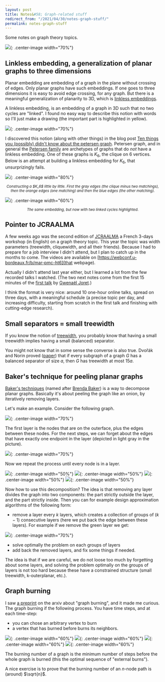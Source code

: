 ```yaml
---
layout: post
title: Notes&#58; Graph-related stuff
redirect_from: "/2021/04/30/notes-graph-stuff/"
permalink: notes-graph-stuff
---
```


Some notes on graph theory topics.

![](../assets/avril-21.JPG){: .center-image width="70%"}

## Linkless embedding, a generalization of planar graphs to three dimensions

Planar embedding are embedding of a graph in the plane without crossing of 
edges.
Only planar graphs have such embeddings.
If one goes to three dimensions it is easy to avoid edge crossing, for any 
graph. 
But there is a meaningful generalization of planarity to 3D, which is 
[linkless embeddings](https://en.wikipedia.org/wiki/Linkless_embedding).

A linkless embedding, is an embedding of a graph in 3D such that no two 
cycles are "linked". I found no easy way to describe this notion with words
so I'll just make a drawing (the important part is highlighted in yellow).

![](../assets/linked-cycles.png){: .center-image width="70%"}

I discovered this notion (along with other things) in the blog post
[Ten things you (possibly) didn't know about the petersen graph](https://cp4space.wordpress.com/2013/09/06/ten-things-you-possibly-didnt-know-about-the-petersen-graph/). 
Petersen graph, and in general the 
[Petersen family](https://en.wikipedia.org/wiki/Petersen_family) are 
archetypes of graphs that do *not* have a linkless embedding. 
One of these graphs is $K_6$, the clique on 6 vertices. 
Below is an attempt at building a linkless embedding for $K_6$, that 
unsurprizingly fails.

![](../assets/K6-construction.png){: .center-image width="80%"}
<p align="center"><small><i>
Constructing a $K_6$ little by little. First the gray edges (the clique 
minus two matchings), then the orange edges (one matching) and then the 
blue edges (the other matching).
</i></small></p>

![](../assets/K6-linked.png){: .center-image width="60%"}
<p align="center"><small><i>
The same embedding, but now with two linked cycles highlighted.
</i></small></p>


## Pointer to JCRAALMA

A few weeks ago was the second edition of 
[JCRAALMA](https://www.lirmm.fr/~goncalves/pmwiki/index.php?n=Main.HomePage)
a French 3-days workshop (in English) on a graph theory topic. This 
year the topic was width parameters (treewidth, cliquewidth, and all their 
friends). 
Because I had to prepare for a job interview I didn't attend, but I plan 
to catch up in the months to come. The videos are available on
[https://webconf.u-bordeaux.fr/b/mar-pmc-ht6](that webpage).

Actually I didn't attend last year either, but I learned a lot from the few 
recorded talks I watched. (The two next notes come from the first 15 minutes
of the [first talk](https://visio.u-bordeaux.fr/playback/presentation/2.0/playback.html?meetingId=2f0650b79e14fde9ea24e2530b31c59a0ced0d87-1590392967834) by 
[Gwenaël Joret](https://gjoret.be/).)

I think the format is very nice: around 10 one-hour online talks, spread 
on three days, with a meaningful schedule (a precise topic per day, and 
increasing difficulty, starting from scratch in the first talk and finishing 
with cutting-edge research). 

## Small separators = small treewidth

If you know the notion of 
[treewidth](https://en.wikipedia.org/wiki/Treewidth), you 
probably know that having a small treewidth implies having a small (balanced) 
separator.

You might not know that in some sense the converse is also true. 
Dvořák and Norin proved ([paper](https://arxiv.org/pdf/1408.3869.pdf)) that
if every subgraph of a graph $G$ has a balanced separator of size $a$, then 
$G$ has treewidth at most $15a$. 

## Baker's technique for peeling planar graphs

[Baker's techniques](https://en.wikipedia.org/wiki/Baker%27s_technique) 
(named after [Brenda Baker](https://en.wikipedia.org/wiki/Brenda_Baker)) is
a way to decompose planar graphs. Basically it's about peeling the graph 
like an onion, by iteratively removing layers.

Let's make an example. Consider the following graph.

![](../assets/baker-technique-1.png){: .center-image width="70%"}

The first layer is the nodes that are on the outerface, plus the edges 
between these nodes. For the next steps, we can forget about the edges that 
have exactly one endpoint in the layer (depicted in light gray in the picture).

![](../assets/baker-technique-2.png){: .center-image width="70%"}

Now we repeat the process until every node is in a layer.

![](../assets/baker-technique-3.png){: .center-image width="50%"}
![](../assets/baker-technique-4.png){: .center-image width="50%"}
![](../assets/baker-technique-5.png){: .center-image width="50%"}
![](../assets/baker-technique-6.png){: .center-image width="50%"}

Now how to use this decomposition? The idea is that removing any layer 
divides the graph into two components: the part strictly outside the layer, 
and the part strictly inside. Then you can for example design approximation
algorithms of the following form: 

* remove a layer every $k$ layers, which creates a collection of groups of 
$(k-1)$ consecutive layers (here we put back the edge between these layers).
For example if we remove the green layer we get:

![](../assets/baker-technique-7.png){: .center-image width="70%"}

* solve optimally the problem on each groups of layers
* add back the removed layers, and fix some things if needed.

The idea is that if we are careful, we do not loose too much by forgetting
about some layers, and solving the problem optimally on the groups of 
layers is not too hard because these have a constrained 
structure (small treewidth, k-outerplanar, etc.). 


## Graph burning 

I saw [a preprint](https://arxiv.org/pdf/2003.07746.pdf) on the arxiv about 
"graph burning", and it made me curious. The graph burning if the following 
process. You have time steps, and at each time-step:

* you can chose an arbitrary vertex to burn
* a vertex that has burned before burns its neighbors. 

![](../assets/graph-burning-1.png){: .center-image width="60%"}
![](../assets/graph-burning-2.png){: .center-image width="60%"}
![](../assets/graph-burning-3.png){: .center-image width="60%"}
![](../assets/graph-burning-4.png){: .center-image width="60%"}

The burning number of a graph is the minimum number of steps before the 
whole graph is burned (this the optimal sequence of "external burns").

A nice exercise is to prove that the burning number of an $n$-node path is 
(around) $\sqrt{n}$.



